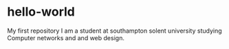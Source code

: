 # hello-world
My first repository
I am a student at southampton solent university studying Computer networks and and web design.
